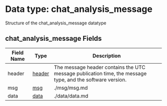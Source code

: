 # Data type: chat_analysis_message

Structure of the chat_analysis_message datatype

## chat_analysis_message Fields

| Field Name | Type | Description
| --- | --- | --- |
| header | [header][1] | The message header contains the UTC message publication time, the message type, and the software version.
| msg | [msg][2] | ./msg/msg.md
| data| [data][3] | ./data/data.md

[1]: https://github.com/clulab/tomcat-text/blob/dialog_agent_edits/message_specs/header/header.md
[2]: https://github.com/clulab/tomcat-text/blob/dialog_agent_edits/message_specs/msg/msg.md
[3]: https://github.com/clulab/tomcat-text/blob/dialog_agent_edits/message_specs/data/data.md
